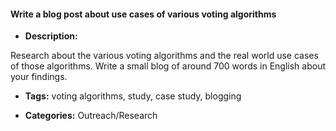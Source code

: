 #### Write a blog post about use cases of various voting algorithms


- **Description:**

Research about the various voting algorithms and the real world use cases of those algorithms. Write a small blog of around 700 words in English about your findings.

- **Tags:** voting algorithms, study, case study, blogging

- **Categories:** Outreach/Research